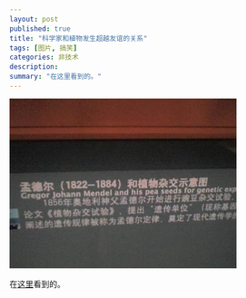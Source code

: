 ```yaml
---
layout: post
published: true
title: "科学家和植物发生超越友谊的关系"
tags: [图片, 搞笑]
categories: 非技术    
description: 
summary: "在这里看到的。"
---
```

[![023946_51096082_riisztwo-740309.jpg][]][023946_51096082_riisztwo-740309.jpg 1]  


在[这里][Link 1]看到的。


[023946_51096082_riisztwo-740309.jpg]: /images/023946_51096082_riisztwo-740309.jpg
[023946_51096082_riisztwo-740309.jpg 1]: /images/023946_51096082_riisztwo-740312.jpg
[Link 1]: http://www.caobian.info/?p=2463
